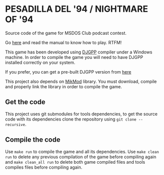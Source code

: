 # PESADILLA DEL '94 / NIGHTMARE OF '94

Source code of the game for MSDOS Club podcast contest.

Go [here](https://onepopcorn.github.io/pesadilla94/) and read the manual to know how to play. RTFM!

This game has been developed using [DJGPP](https://www.delorie.com/djgpp/) compiler under a Windows machine. In order to compile the game you will need to have DJGPP installed correctly on your system.

If you prefer, you can get a pre-built DJGPP version from [here](https://github.com/andrewwutw/build-djgpp?tab=readme-ov-file)

This project also depends on [MikMod](https://mikmod.sourceforge.net/) library. You must download, compile and properly link the library in order to compile the game.

## Get the code

This project uses git submodules for tools dependencies, to get the source code with its dependencies clone the repository using `git clone --recursive`.

## Compile the code

Use `make run` to compile the game and all its dependencies. Use `make clean run` to delete any previous compilation of the game before compiling again and `make clean_all run` to delete both game compiled files and tools compiles files before compiling again.
